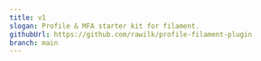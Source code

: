 ```yaml
---
title: v1
slogan: Profile & MFA starter kit for filament.
githubUrl: https://github.com/rawilk/profile-filament-plugin
branch: main
---
```

